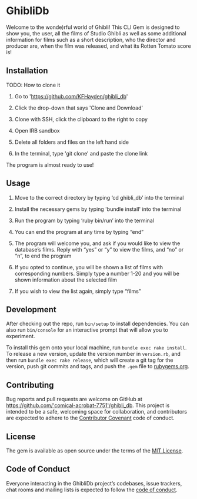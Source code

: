 # GhibliDb

Welcome to the wonde)rful world of Ghibli! This CLI Gem is designed to show you, the user, all the films of Studio Ghibli as well as some additional information for films such as a short description, who the director and producer are, when the film was released, and what its Rotten Tomato score is!

## Installation

TODO: How to clone it

1. Go to 'https://github.com/KFHayden/ghibli_db'

2. Click the drop-down that says 'Clone and Download'

3. Clone with SSH, click the clipboard to the right to copy

4. Open IRB sandbox

5. Delete all folders and files on the left hand side

6. In the terminal, type 'git clone' and paste the clone link

The program is almost ready to use!

## Usage

1. Move to the correct directory by typing ‘cd ghibli_db’ into the terminal

2. Install the necessary gems by typing 'bundle install' into the terminal

3. Run the program by typing ‘ruby bin/run’ into the terminal

4. You can end the program at any time by typing “end”

5. The program will welcome you, and ask if you would like to view the database’s films. Reply with “yes” or “y” to view the films, and “no” or “n”, to end the program

6. If you opted to continue, you will be shown a list of films with corresponding numbers. Simply type a number 1-20 and you will be shown information about the selected film

7. If you wish to view the list again, simply type “films”

## Development

After checking out the repo, run `bin/setup` to install dependencies. You can also run `bin/console` for an interactive prompt that will allow you to experiment.

To install this gem onto your local machine, run `bundle exec rake install`. To release a new version, update the version number in `version.rb`, and then run `bundle exec rake release`, which will create a git tag for the version, push git commits and tags, and push the `.gem` file to [rubygems.org](https://rubygems.org).

## Contributing

Bug reports and pull requests are welcome on GitHub at https://github.com/'comical-acrobat-7751'/ghibli_db. This project is intended to be a safe, welcoming space for collaboration, and contributors are expected to adhere to the [Contributor Covenant](http://contributor-covenant.org) code of conduct.

## License

The gem is available as open source under the terms of the [MIT License](https://opensource.org/licenses/MIT).

## Code of Conduct

Everyone interacting in the GhibliDb project’s codebases, issue trackers, chat rooms and mailing lists is expected to follow the [code of conduct](https://github.com/'comical-acrobat-7751'/ghibli_db/blob/master/CODE_OF_CONDUCT.md).
